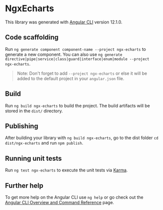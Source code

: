 # NgxEcharts

This library was generated with [Angular CLI](https://github.com/angular/angular-cli) version 12.1.0.

## Code scaffolding

Run `ng generate component component-name --project ngx-echarts` to generate a new component. You can also use `ng generate directive|pipe|service|class|guard|interface|enum|module --project ngx-echarts`.
> Note: Don't forget to add `--project ngx-echarts` or else it will be added to the default project in your `angular.json` file. 

## Build

Run `ng build ngx-echarts` to build the project. The build artifacts will be stored in the `dist/` directory.

## Publishing

After building your library with `ng build ngx-echarts`, go to the dist folder `cd dist/ngx-echarts` and run `npm publish`.

## Running unit tests

Run `ng test ngx-echarts` to execute the unit tests via [Karma](https://karma-runner.github.io).

## Further help

To get more help on the Angular CLI use `ng help` or go check out the [Angular CLI Overview and Command Reference](https://angular.io/cli) page.
